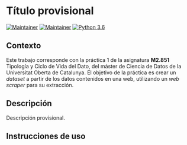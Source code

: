 # Título provisional

[![Maintainer](https://img.shields.io/badge/maintainer-plazarotello-blue)](https://github.com/plazarotello) [![Maintainer](https://img.shields.io/badge/maintainer-alba620-blue)](https://github.com/alba620) [![Python 3.6](https://img.shields.io/badge/python-3.9-blue.svg)](https://www.python.org/downloads/release/python-3910/)

## Contexto

Este trabajo corresponde con la práctica 1 de la asignatura **M2.851** Tipología y Ciclo de Vida del Dato, del máster de Ciencia de Datos de la Universitat Oberta de Catalunya. El objetivo de la práctica es crear un *dataset* a partir de los datos contenidos en una web, utilizando un *web scraper* para su extracción.

## Descripción

Descripción provisional.

## Instrucciones de uso
